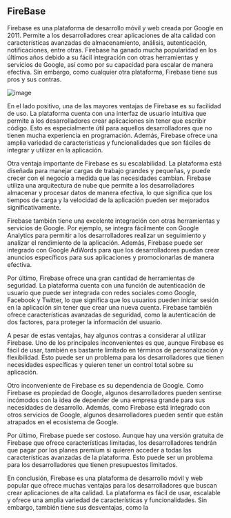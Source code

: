 ## FireBase

Firebase es una plataforma de desarrollo móvil y web creada por Google en 2011. Permite a los desarrolladores crear aplicaciones de alta calidad con características avanzadas de almacenamiento, análisis, autenticación, notificaciones, entre otras. Firebase ha ganado mucha popularidad en los últimos años debido a su fácil integración con otras herramientas y servicios de Google, así como por su capacidad para escalar de manera efectiva. Sin embargo, como cualquier otra plataforma, Firebase tiene sus pros y sus contras.

![image](https://user-images.githubusercontent.com/53130383/223141533-90691794-b944-4b18-bb06-229d51816042.png)


En el lado positivo, una de las mayores ventajas de Firebase es su facilidad de uso. La plataforma cuenta con una interfaz de usuario intuitiva que permite a los desarrolladores crear aplicaciones sin tener que escribir código. Esto es especialmente útil para aquellos desarrolladores que no tienen mucha experiencia en programación. Además, Firebase ofrece una amplia variedad de características y funcionalidades que son fáciles de integrar y utilizar en la aplicación.

Otra ventaja importante de Firebase es su escalabilidad. La plataforma está diseñada para manejar cargas de trabajo grandes y pequeñas, y puede crecer con el negocio a medida que las necesidades cambian. Firebase utiliza una arquitectura de nube que permite a los desarrolladores almacenar y procesar datos de manera efectiva, lo que significa que los tiempos de carga y la velocidad de la aplicación pueden ser mejorados significativamente.

Firebase también tiene una excelente integración con otras herramientas y servicios de Google. Por ejemplo, se integra fácilmente con Google Analytics para permitir a los desarrolladores realizar un seguimiento y analizar el rendimiento de la aplicación. Además, Firebase puede ser integrado con Google AdWords para que los desarrolladores puedan crear anuncios específicos para sus aplicaciones y promocionarlas de manera efectiva.

Por último, Firebase ofrece una gran cantidad de herramientas de seguridad. La plataforma cuenta con una función de autenticación de usuario que puede ser integrada con redes sociales como Google, Facebook y Twitter, lo que significa que los usuarios pueden iniciar sesión en la aplicación sin tener que crear una nueva cuenta. Firebase también ofrece características avanzadas de seguridad, como la autenticación de dos factores, para proteger la información del usuario.

A pesar de estas ventajas, hay algunos contras a considerar al utilizar Firebase. Uno de los principales inconvenientes es que, aunque Firebase es fácil de usar, también es bastante limitado en términos de personalización y flexibilidad. Esto puede ser un problema para los desarrolladores que tienen necesidades específicas y quieren tener un control total sobre su aplicación.

Otro inconveniente de Firebase es su dependencia de Google. Como Firebase es propiedad de Google, algunos desarrolladores pueden sentirse incómodos con la idea de depender de una empresa grande para sus necesidades de desarrollo. Además, como Firebase está integrado con otros servicios de Google, algunos desarrolladores pueden sentir que están atrapados en el ecosistema de Google.

Por último, Firebase puede ser costoso. Aunque hay una versión gratuita de Firebase que ofrece características limitadas, los desarrolladores tendrán que pagar por los planes premium si quieren acceder a todas las características avanzadas de la plataforma. Esto puede ser un problema para los desarrolladores que tienen presupuestos limitados.

En conclusión, Firebase es una plataforma de desarrollo móvil y web popular que ofrece muchas ventajas para los desarrolladores que buscan crear aplicaciones de alta calidad. La plataforma es fácil de usar, escalable y ofrece una amplia variedad de características y funcionalidades. Sin embargo, también tiene sus desventajas, como la
